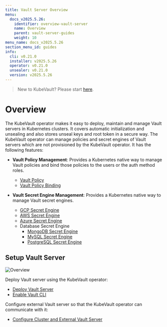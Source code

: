 ```yaml
---
title: Vault Server Overview
menu:
  docs_v2025.5.26:
    identifier: overview-vault-server
    name: Overview
    parent: vault-server-guides
    weight: 10
menu_name: docs_v2025.5.26
section_menu_id: guides
info:
  cli: v0.21.0
  installer: v2025.5.26
  operator: v0.21.0
  unsealer: v0.21.0
  version: v2025.5.26
---
```


> New to KubeVault? Please start [here](/docs/v2025.5.26/concepts/README).

# Overview

The KubeVault operator makes it easy to deploy, maintain and manage Vault servers in Kubernetes clusters. It covers automatic initialization and unsealing and also stores unseal keys and root token in a secure way. The KubeVault operator can manage policies and secret engines of Vault servers which are not provisioned by the KubeVault operator. It has the following features:

- **Vault Policy Management**: Provides a Kubernetes native way to manage Vault policies and bind those policies to the users or the auth method roles.

  - [Vault Policy](/docs/v2025.5.26/guides/policy-management/overview#vaultpolicy)
  - [Vault Policy Binding](/docs/v2025.5.26/guides/policy-management/overview#vaultpolicybinding)

- **Vault Secret Engine Management**: Provides a Kubernetes native way to manage Vault secret engines.

  - [GCP Secret Engine](/docs/v2025.5.26/guides/secret-engines/gcp/overview)
  - [AWS Secret Engine](/docs/v2025.5.26/guides/secret-engines/aws/overview)
  - [Azure Secret Engine](/docs/v2025.5.26/guides/secret-engines/azure/overview)
  - Database Secret Engine
    - [MongoDB Secret Engine](/docs/v2025.5.26/guides/secret-engines/mongodb/overview)
    - [MySQL Secret Engine](/docs/v2025.5.26/guides/secret-engines/mysql/overview)
    - [PostgreSQL Secret Engine](/docs/v2025.5.26/guides/secret-engines/postgres/overview)

## Setup Vault Server

![Overview](/docs/v2025.5.26/images/guides/vault-server/overview_vault_server_guide.svg)

Deploy Vault server using the KubeVault operator:

- [Deploy Vault Server](/docs/v2025.5.26/guides/vault-server/vault-server)
- [Enable Vault CLI](/docs/v2025.5.26/guides/vault-server/vault-server#enable-vault-cli)

 Configure external Vault server so that the  KubeVault operator can communicate with it:

- [Configure Cluster and External Vault Server](/docs/v2025.5.26/guides/vault-server/external-vault-sever)
